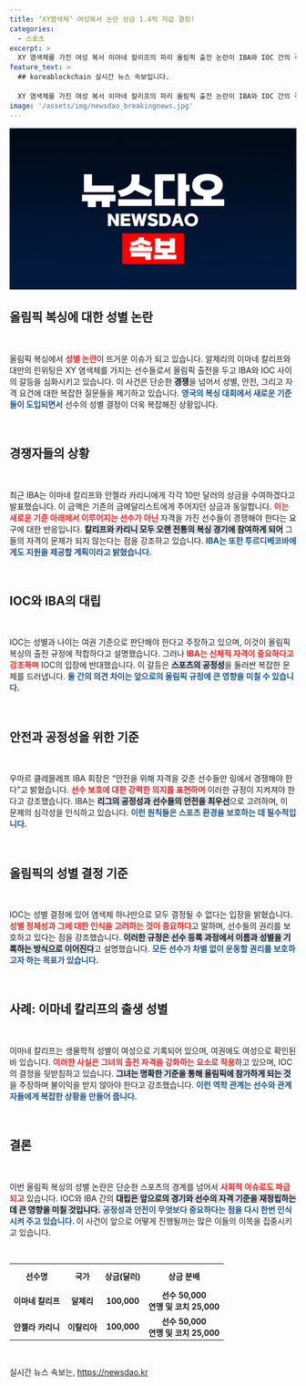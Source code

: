 ```yaml
---
title: ‘XY염색체’ 여성복서 논란 상금 1.4억 지급 결정!
categories:
  - 스포츠
excerpt: >
  XY 염색체를 가진 여성 복서 이마네 칼리프의 파리 올림픽 출전 논란이 IBA와 IOC 간의 격렬한 대립으로 번지고 있다. IBA는 자격 있는 선수만 경쟁해야 한다며 안젤라 카리니에게 10만 달러를 수여하겠다고 밝혔고, IOC는 여권 기준으로 성별을 정한다고 반박했다. 이번 갈등은 성별 규정이 스포츠에서 어떤 의미를 가지는지를 다시 한번 생각하게 한다.
feature_text: >
  ## koreablockchain 실시간 뉴스 속보입니다.

  XY 염색체를 가진 여성 복서 이마네 칼리프의 파리 올림픽 출전 논란이 IBA와 IOC 간의 격렬한 대립으로 번지고 있다. IBA는 자격 있는 선수만 경쟁해야 한다며 안젤라 카리니에게 10만 달러를 수여하겠다고 밝혔고, IOC는 여권 기준으로 성별을 정한다고 반박했다. 이번 갈등은 성별 규정이 스포츠에서 어떤 의미를 가지는지를 다시 한번 생각하게 한다.
image: '/assets/img/newsdao_breakingnews.jpg'
---
```


<p><img src="/assets/img/newsdao_breakingnews.jpg" alt="koreablockchain 속보" /></p>

<h2 data-ke-size="size26">올림픽 복싱에 대한 성별 논란</h2>

<p data-ke-size="size16">&nbsp;</p>    

<p>올림픽 복싱에서 <b><span style="color: #ee2323;">성별 논란</span></b>이 뜨거운 이슈가 되고 있습니다. 알제리의 이마네 칼리프와 대만의 린위팅은 XY 염색체를 가지는 선수들로서 올림픽 출전을 두고 IBA와 IOC 사이의 갈등을 심화시키고 있습니다. 이 사건은 단순한 <b><span style="background-color: #21538527;">경쟁</span></b>을 넘어서 성별, 안전, 그리고 자격 요건에 대한 복잡한 질문들을 제기하고 있습니다. <b><span style="color: #1a5490;">영국의 복싱 대회에서 새로운 기준들이 도입되면서</span></b> 선수의 성별 결정이 더욱 복잡해진 상황입니다.</p>

<p data-ke-size="size16">&nbsp;</p> 

<h2 data-ke-size="size26">경쟁자들의 상황</h2>

<p data-ke-size="size16">&nbsp;</p>   

<p>최근 IBA는 이마네 칼리프와 안젤라 카리니에게 각각 10만 달러의 상금을 수여하겠다고 발표했습니다. 이 금액은 기존의 금메달리스트에게 주어지던 상금과 동일합니다. <b><span style="color: #ee2323;">이는 새로운 기준 아래에서 이루어지는 선수가 아닌</span></b> 자격을 가진 선수들이 경쟁해야 한다는 요구에 대한 반응입니다. <b><span style="background-color: #21538527;">칼리프와 카리니 모두 오랜 전통의 복싱 경기에 참여하게 되어</span></b> 그들의 자격이 문제가 되지 않는다는 점을 강조하고 있습니다. <b><span style="color: #1a5490;">IBA는 또한 투르디베코바에게도 지원을 제공할 계획이라고 밝혔습니다.</span></b></p>

<p data-ke-size="size16">&nbsp;</p> 

<h2 data-ke-size="size26">IOC와 IBA의 대립</h2>

<p data-ke-size="size16">&nbsp;</p>    

<p>IOC는 성별과 나이는 여권 기준으로 판단해야 한다고 주장하고 있으며, 이것이 올림픽 복싱의 출전 규정에 적합하다고 설명했습니다. 그러나 <b><span style="color: #ee2323;">IBA는 신체적 자격이 중요하다고 강조하며</span></b> IOC의 입장에 반대했습니다. 이 갈등은 <b><span style="background-color: #21538527;">스포츠의 공정성</span></b>을 둘러싼 복잡한 문제를 드러냅니다. <b><span style="color: #1a5490;">둘 간의 의견 차이는 앞으로의 올림픽 규정에 큰 영향을 미칠 수 있습니다.</span></b></p>

<p data-ke-size="size16">&nbsp;</p> 

<h2 data-ke-size="size26">안전과 공정성을 위한 기준</h2>

<p data-ke-size="size16">&nbsp;</p>    

<p>우마르 클레믈레프 IBA 회장은 “안전을 위해 자격을 갖춘 선수들만 링에서 경쟁해야 한다”고 밝혔습니다. <b><span style="color: #ee2323;">선수 보호에 대한 강력한 의지를 표현하며</span></b> 이러한 규정이 지켜져야 한다고 강조했습니다. IBA는 <b><span style="background-color: #21538527;">리그의 공정성과 선수들의 안전을 최우선</span></b>으로 고려하며, 이 문제의 심각성을 인식하고 있습니다. <b><span style="color: #1a5490;">이런 원칙들은 스포츠 환경을 보호하는 데 필수적입니다.</span></b></p>

<p data-ke-size="size16">&nbsp;</p> 

<h2 data-ke-size="size26">올림픽의 성별 결정 기준</h2>

<p data-ke-size="size16">&nbsp;</p>    

<p>IOC는 성별 결정에 있어 염색체 하나만으로 모두 결정될 수 없다는 입장을 밝혔습니다. <b><span style="color: #ee2323;">성별 정체성과 그에 대한 인식을 고려하는 것이 중요하다</span></b>고 말하며, 선수들의 권리를 보호하고 있다는 점을 강조했습니다. <b><span style="background-color: #21538527;">이러한 규정은 선수 등록 과정에서 이름과 성별을 기록하는 방식으로 이어진다</span></b>고 설명했습니다. <b><span style="color: #1a5490;">모든 선수가 차별 없이 운동할 권리를 보호하고자 하는 목표가 있습니다.</span></b></p>

<p data-ke-size="size16">&nbsp;</p> 

<h2 data-ke-size="size26">사례: 이마네 칼리프의 출생 성별</h2>

<p data-ke-size="size16">&nbsp;</p>    

<p>이마네 칼리프는 생물학적 성별이 여성으로 기록되어 있으며, 여권에도 여성으로 확인된 바 있습니다. <b><span style="color: #ee2323;">이러한 사실은 그녀의 출전 자격을 강화하는 요소로 작용</span></b>하고 있으며, IOC의 결정을 뒷받침하고 있습니다. <b><span style="background-color: #21538527;">그녀는 명확한 기준을 통해 올림픽에 참가하게 되는 것</span></b>을 주장하며 불이익을 받지 않아야 한다고 강조했습니다. <b><span style="color: #1a5490;">이런 역학 관계는 선수와 관계자들에게 복잡한 상황을 만들어 줍니다.</span></b></p>

<p data-ke-size="size16">&nbsp;</p> 

<h2 data-ke-size="size26">결론</h2>

<p data-ke-size="size16">&nbsp;</p>    

<p>이번 올림픽 복싱의 성별 논란은 단순한 스포츠의 경계를 넘어서 <b><span style="color: #ee2323;">사회적 이슈로도 파급되고</span></b> 있습니다. IOC와 IBA 간의 <b><span style="background-color: #21538527;">대립은 앞으로의 경기와 선수의 자격 기준을 재정립하는 데 큰 영향을 미칠 것입니다.</span></b> <b><span style="color: #1a5490;">공정성과 안전이 무엇보다 중요하다는 점을 다시 한번 인식시켜 주고 있습니다. </span></b> 이 사건이 앞으로 어떻게 진행될까는 많은 이들의 이목을 집중시키고 있습니다. </p>

<p data-ke-size="size16">&nbsp;</p>  

<table style="width: 100%; text-align: left;"> 
    <tr> 
        <th style="text-align: center; height: 36px;"><b>선수명</b></th> 
        <th style="text-align: center; height: 36px;"><b>국가</b></th> 
        <th style="text-align: center; height: 36px;"><b>상금(달러)</b></th> 
        <th style="text-align: center; height: 36px;"><b>상금 분배</b></th> 
    </tr> 
    <tr> 
        <td style="text-align: center; height: 17px;"><b>이마네 칼리프</b></td> 
        <td style="text-align: center; height: 17px;"><b>알제리</b></td> 
        <td style="text-align: center; height: 17px;"><b>100,000</b></td> 
        <td style="text-align: center; height: 17px;"><b>선수 50,000<br>연맹 및 코치 25,000</b></td> 
    </tr> 
    <tr> 
        <td style="text-align: center; height: 17px;"><b>안젤라 카리니</b></td> 
        <td style="text-align: center; height: 17px;"><b>이탈리아</b></td> 
        <td style="text-align: center; height: 17px;"><b>100,000</b></td> 
        <td style="text-align: center; height: 17px;"><b>선수 50,000<br>연맹 및 코치 25,000</b></td> 
    </tr> 
</table> 

<p data-ke-size="size16">&nbsp;</p>
실시간 뉴스 속보는, <a href="https://newsdao.kr" rel="dofollow">https://newsdao.kr</a>


